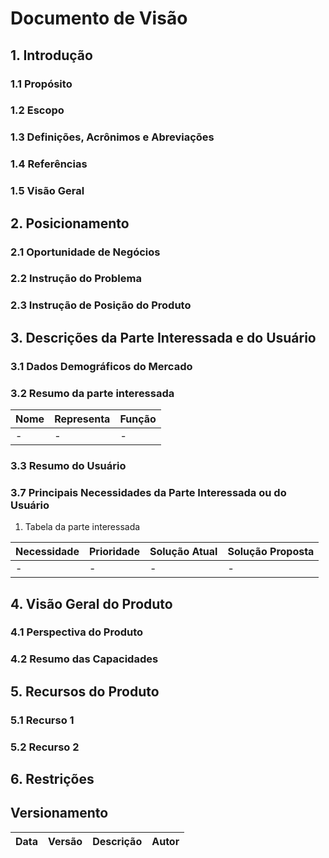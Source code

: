 # Documento de Visão

## 1. Introdução

### 1.1 Propósito

### 1.2 Escopo

### 1.3 Definições, Acrônimos e Abreviações

### 1.4 Referências

### 1.5 Visão Geral

## 2. Posicionamento

### 2.1 Oportunidade de Negócios

### 2.2 Instrução do Problema

### 2.3 Instrução de Posição do Produto

## 3. Descrições da Parte Interessada e do Usuário

### 3.1 Dados Demográficos do Mercado

### 3.2 Resumo da parte interessada

Nome | Representa | Função
---- | ---------- | ------
- | - | -

### 3.3 Resumo do Usuário

### 3.7 Principais Necessidades da Parte Interessada ou do Usuário

1. Tabela da parte interessada

Necessidade | Prioridade | Solução Atual | Solução Proposta
----------- | ---------- | ------------- | ----------------
- | - | - | -

## 4. Visão Geral do Produto

### 4.1 Perspectiva do Produto

### 4.2 Resumo das Capacidades

## 5. Recursos do Produto

### 5.1 Recurso 1

### 5.2 Recurso 2

## 6. Restrições

## Versionamento

Data | Versão | Descrição | Autor
---- | ------ | --------- | -----
